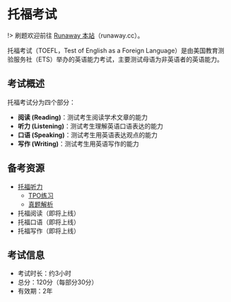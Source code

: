 # 托福考试

!> 刷题欢迎前往 [Runaway 本站](https://www.runaway.cc/)（runaway.cc）。

托福考试（TOEFL，Test of English as a Foreign Language）是由美国教育测验服务社（ETS）举办的英语能力考试，主要测试母语为非英语者的英语能力。

## 考试概述

托福考试分为四个部分：
- **阅读 (Reading)**：测试考生阅读学术文章的能力
- **听力 (Listening)**：测试考生理解英语口语表达的能力
- **口语 (Speaking)**：测试考生用英语表达观点的能力
- **写作 (Writing)**：测试考生用英语写作的能力

## 备考资源

- [托福听力](listening.md)
  - [TPO练习](listening/tpo.md)
  - [真题解析](listening/real-exams.md)
- 托福阅读（即将上线）
- 托福口语（即将上线）
- 托福写作（即将上线）

## 考试信息

- 考试时长：约3小时
- 总分：120分（每部分30分）
- 有效期：2年
